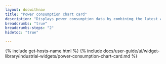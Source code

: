 ```yaml
---
layout: docwithnav
title: "Power consumption chart card"
description: "Displays power consumption data by combining the latest and aggregated values with an optional simplified chart."
breadcrumbs: "true"
breadcrumbs-steps: "2"
hidetoc: "true"

---
```

{% include get-hosts-name.html %}
{% include docs/user-guide/ui/widget-library/industrial-widgets/power-consumption-chart-card.md %}
